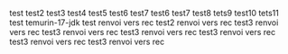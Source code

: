test
test2
test3
test4
test5
test6
test7
test6
test7
test8
tets9
test10
tets11
test temurin-17-jdk
test renvoi vers rec
test2 renvoi vers rec
test3 renvoi vers rec
test3 renvoi vers rec
test3 renvoi vers rec
test3 renvoi vers rec
test3 renvoi vers rec
test3 renvoi vers rec
